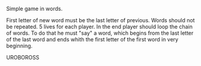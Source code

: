 Simple game in words.

First letter of new word must be the last letter of previous.
Words should not be repeated.
5 lives for each player.
In the end player should loop the chain of words. To do that he must "say" a word, which begins from the last letter of the last word and ends whith the first letter of the first word in very beginning.

UROBOROSS
